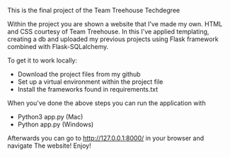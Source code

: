 This is the final project of the Team Treehouse Techdegree

Within the project you are shown a website that I've made my own. HTML and CSS
courtesy of Team Treehouse. In this I've applied templating, creating a db and
uploaded my previous projects using Flask framework combined with
Flask-SQLalchemy.

To get it to work locally:
- Download the project files from my github
- Set up a virtual environment within the project file
- Install the frameworks found in requirements.txt

When you've done the above steps you can run the application with
- Python3 app.py (Mac)
- Python app.py (Windows)

Afterwards you can go to http://127.0.0.1:8000/ in your browser and navigate
The website! Enjoy!
